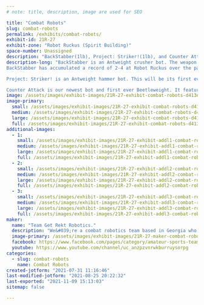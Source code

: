 ```yaml
---
# note: title, description, image are used for SEO

title: "Combat Robots"
slug: combat-robots
permalink: /exhibits/combat-robots/
exhibit-id: 21R-27
exhibit-zone: "Robot Ruckus (Spirit Building)"
space-number: Unassigned
description: "BackStabber(1lb), Project: Striker!(1lb), and Counter Attack(3lb)."
description-long: "BackStabber is an Antweight crusher bot. The weapon uses an electric linear actuator to power the crusher which slowly pushes a sharp nail into the opponent. The weapon is so powerful that once we bite down on an opponent it is impossible for them to get away until we let go.
BackStabber has accumulated a record of 2-4 at Robot Ruckus over the past two years but we believe this version has the potential to be a serious threat.

Project: Striker! is an Antweight hammer bot. This will be its first ever competition but we expected it to put on some good fights and entertain the crowd with what may just be the most powerful hammer weapon in the Antweight class.

Counter Attack is our newest bot and first ever Beetleweight. It features two long grabbing arms meant to control opponents around the box. More importantly however, we believe we’ve built a durable bot capable of taking on the competition’s heaviest hitters and surviving till the end."
image: /assets/images/exhibit-images/21R-27-exhibit-combat-robots-d413e93e-4943-43ac-945b-543d997c8d0e-large.jpeg
image-primary: 
  small: /assets/images/exhibit-images/21R-27-exhibit-combat-robots-d413e93e-4943-43ac-945b-543d997c8d0e-small.jpeg
  medium: /assets/images/exhibit-images/21R-27-exhibit-combat-robots-d413e93e-4943-43ac-945b-543d997c8d0e-medium.jpeg
  large: /assets/images/exhibit-images/21R-27-exhibit-combat-robots-d413e93e-4943-43ac-945b-543d997c8d0e-large.jpeg
  full: /assets/images/exhibit-images/21R-27-exhibit-combat-robots-d413e93e-4943-43ac-945b-543d997c8d0e-full.jpeg
additional-images: 
  - 1:
    small: /assets/images/exhibit-images/21R-27-exhibit-addl1-combat-robots-98ef38cb-2b5a-4ac0-99ca-67d34efb981f-small.jpeg
    medium: /assets/images/exhibit-images/21R-27-exhibit-addl1-combat-robots-98ef38cb-2b5a-4ac0-99ca-67d34efb981f-medium.jpeg
    large: /assets/images/exhibit-images/21R-27-exhibit-addl1-combat-robots-98ef38cb-2b5a-4ac0-99ca-67d34efb981f-large.jpeg
    full: /assets/images/exhibit-images/21R-27-exhibit-addl1-combat-robots-98ef38cb-2b5a-4ac0-99ca-67d34efb981f-full.jpeg
  - 2:
    small: /assets/images/exhibit-images/21R-27-exhibit-addl2-combat-robots-de69c741-0201-419a-9bac-859fdd449b47-small.jpeg
    medium: /assets/images/exhibit-images/21R-27-exhibit-addl2-combat-robots-de69c741-0201-419a-9bac-859fdd449b47-medium.jpeg
    large: /assets/images/exhibit-images/21R-27-exhibit-addl2-combat-robots-de69c741-0201-419a-9bac-859fdd449b47-large.jpeg
    full: /assets/images/exhibit-images/21R-27-exhibit-addl2-combat-robots-de69c741-0201-419a-9bac-859fdd449b47-full.jpeg
  - 3:
    small: /assets/images/exhibit-images/21R-27-exhibit-addl3-combat-robots-df685570-e1de-4229-962e-0a267740d33b-small.jpeg
    medium: /assets/images/exhibit-images/21R-27-exhibit-addl3-combat-robots-df685570-e1de-4229-962e-0a267740d33b-medium.jpeg
    large: /assets/images/exhibit-images/21R-27-exhibit-addl3-combat-robots-df685570-e1de-4229-962e-0a267740d33b-large.jpeg
    full: /assets/images/exhibit-images/21R-27-exhibit-addl3-combat-robots-df685570-e1de-4229-962e-0a267740d33b-full.jpeg
maker: 
  name: "Team Get Rekt Robotics."
  description: "We&#039;re a combat robotics team based in Georgia who have been building unique and dangerous bots in the insect class for the past 3 years."
  image-primary: /assets/images/exhibit-images/21R-27-maker-combat-robots-fa1d428d-c5c4-4bce-b0ac-8e6e8f027b44-medium.jpeg
  facebook: https://www.facebook.com/pages/category/amateur-sports-team/team-get-wrecked-robotics-105882177660734/posts/
  youtube: https://www.youtube.com/channel/uc_anzpzvnrwkburruysorpg
categories: 
  - slug: combat-robots
    name: Combat Robots
created-jotform: "2021-07-31 11:16:46"
last-modified-jotform: "2021-08-25 20:22:32"
last-exported: "2021-11-09 15:13:03"
sitemap: false

---
```

